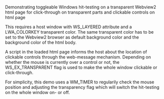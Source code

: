 Demonstrating toggleable Windows hit-testing on a transparent Webview2 html page 
for click-through on transparent parts and clickable controls on html page

This requires a host window with WS_LAYERED attribute and a LWA_COLORKEY transparent color.
The same transparent color has to be set to the Webview2 browser as default background color
and the background color of the html body.

A script in the loaded html page informs the host about the location of clickable controls through the web-message mechanism.
Depending on whether the mouse is currently over a control or not, the WS_EX_TRANSPARENT flag is used
to make the whole window clickable or click-through.

For simplicity, this demo uses a WM_TIMER to regularily check the mouse position and adjusting the 
transparency flag which will switch the hit-testing on the whole window on- or off.